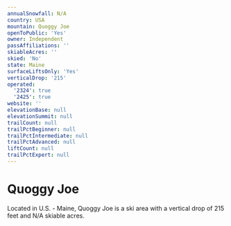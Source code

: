 ```yaml
---
annualSnowfall: N/A
country: USA
mountain: Quoggy Joe
openToPublic: 'Yes'
owner: Independent
passAffiliations: ''
skiableAcres: ''
skied: 'No'
state: Maine
surfaceLiftsOnly: 'Yes'
verticalDrop: '215'
operated:
  '2324': true
  '2425': true
website: ''
elevationBase: null
elevationSummit: null
trailCount: null
trailPctBeginner: null
trailPctIntermediate: null
trailPctAdvanced: null
liftCount: null
trailPctExpert: null
---
```



# Quoggy Joe

Located in U.S. - Maine, Quoggy Joe is a ski area with a vertical drop of 215 feet and N/A skiable acres.
